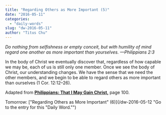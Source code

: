 ```yaml
---
title: "Regarding Others as More Important (5)"
date: "2016-05-11"
categories: 
  - "daily-words"
slug: "dw-2016-05-11"
author: "Titus Chu"
---
```


_Do nothing from selfishness or empty conceit, but with humility of mind regard one another as more important than yourselves._ _—Philippians 2:3_

In the body of Christ we eventually discover that, regardless of how capable we may be, each of us is still only one member. Once we see the body of Christ, our understanding changes. We have the sense that we need the other members, and we begin to be able to regard others as more important than ourselves (1 Cor. 12:12–26).

Adapted from __[Philippians: That I May Gain Christ,](/book-philippians/ "Go to the listing for this book.")__ page 100.

Tomorrow: ["Regarding Others as More Important" (6)](/dw-2016-05-12 "Go to the entry for this "Daily Word."")
